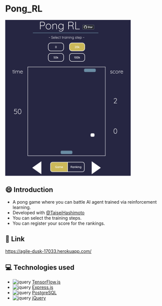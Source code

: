 # Pong_RL

<img src="img/pongrl.jpg" width="400px">

## 😄 Introduction

- A pong game where you can battle AI agent trained via reinforcement learning.
- Developed with [@TaiseiHashimoto](https://github.com/TaiseiHashimoto)
- You can select the training steps.
- You can register your score for the rankings.


## 🌱 Link
https://agile-dusk-17033.herokuapp.com/

## 💻  Technologies used

- <img src="https://www.vectorlogo.zone/logos/tensorflow/tensorflow-icon.svg" alt="jquery" width="20" height="20"/> [TensorFlow.js](https://www.tensorflow.org/js/)
- <img src="https://www.vectorlogo.zone/logos/expressjs/expressjs-icon.svg" alt="jquery" width="20" height="20"/>  [Express.js](https://expressjs.com/)
- <img src="https://www.vectorlogo.zone/logos/postgresql/postgresql-vertical.svg" alt="jquery" width="20" height="20"/> [PostgreSQL](https://www.postgresql.org/)
- <img src="https://www.vectorlogo.zone/logos/jquery/jquery-vertical.svg" alt="jquery" width="20" height="20"/> [jQuery](https://jquery.com/)


